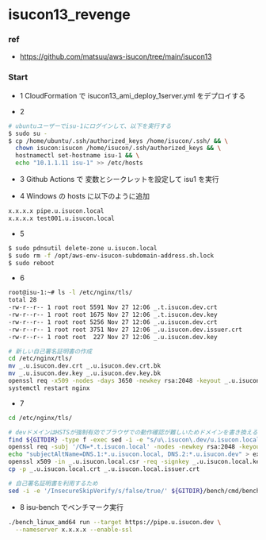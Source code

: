 # isucon13_revenge

### ref

- https://github.com/matsuu/aws-isucon/tree/main/isucon13

### Start

- 1 CloudFormation で isucon13_ami_deploy_1server.yml をデプロイする

- 2

```bash
# ubuntuユーザーでisu-1にログインして、以下を実行する
$ sudo su -
$ cp /home/ubuntu/.ssh/authorized_keys /home/isucon/.ssh/ && \
  chown isucon:isucon /home/isucon/.ssh/authorized_keys && \
  hostnamectl set-hostname isu-1 && \
  echo "10.1.1.11 isu-1" >> /etc/hosts
```

- 3 Github Actions で 変数とシークレットを設定して isu1 を実行

- 4 Windows の hosts に以下のように追加

```bash
x.x.x.x pipe.u.isucon.local
x.x.x.x test001.u.isucon.local
```

- 5

```bash
$ sudo pdnsutil delete-zone u.isucon.local
$ sudo rm -f /opt/aws-env-isucon-subdomain-address.sh.lock
$ sudo reboot
```

- 6

```bash
root@isu-1:~# ls -l /etc/nginx/tls/
total 28
-rw-r--r-- 1 root root 5591 Nov 27 12:06 _.t.isucon.dev.crt
-rw-r--r-- 1 root root 1675 Nov 27 12:06 _.t.isucon.dev.key
-rw-r--r-- 1 root root 5256 Nov 27 12:06 _.u.isucon.dev.crt
-rw-r--r-- 1 root root 3751 Nov 27 12:06 _.u.isucon.dev.issuer.crt
-rw-r--r-- 1 root root  227 Nov 27 12:06 _.u.isucon.dev.key

# 新しい自己署名証明書の作成
cd /etc/nginx/tls/
mv _.u.isucon.dev.crt _.u.isucon.dev.crt.bk
mv _.u.isucon.dev.key _.u.isucon.dev.key.bk
openssl req -x509 -nodes -days 3650 -newkey rsa:2048 -keyout _.u.isucon.local.key -out _.u.isucon.local.crt -subj "/C=US/O=Let's Encrypt/CN=*.u.isucon.local"
systemctl restart nginx
```

- 7

```bash
cd /etc/nginx/tls/

# devドメインはHSTSが強制有効でブラウザでの動作確認が難しいためドメインを書き換える
find ${GITDIR} -type f -exec sed -i -e "s/u\.isucon\.dev/u.isucon.local/g" {} +
openssl req -subj '/CN=*.t.isucon.local' -nodes -newkey rsa:2048 -keyout _.u.isucon.local.key -out _.u.isucon.local.csr
echo "subjectAltName=DNS.1:*.u.isucon.local, DNS.2:*.u.isucon.dev" > extfile.txt
openssl x509 -in _.u.isucon.local.csr -req -signkey _.u.isucon.local.key -sha256 -days 3650 -out _.u.isucon.local.crt -extfile extfile.txt
cp -p _.u.isucon.local.crt _.u.isucon.local.issuer.crt

# 自己署名証明書を利用するため
sed -i -e '/InsecureSkipVerify/s/false/true/' ${GITDIR}/bench/cmd/bench/benchmarker.go ${GITDIR}/bench/cmd/bench/bench.go
```

- 8 isu-bench でベンチマーク実行

```bash
./bench_linux_amd64 run --target https://pipe.u.isucon.dev \
  --nameserver x.x.x.x --enable-ssl
```
